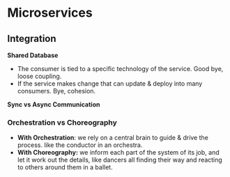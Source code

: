 # Microservices

## Integration

**Shared Database**

- The consumer is tied to a specific technology of the service. Good bye, loose coupling.
- If the service makes change that can update & deploy into many consumers. Bye, cohesion.

**Sync vs Async Communication**


### Orchestration vs Choreography

- **With Orchestration**: we rely on a central brain to guide & drive the process. like the conductor in an orchestra.
- **With Choreography:** we inform each part of the system of its job, and let it work out the details, like dancers all finding their way and reacting to others around them in a ballet.
